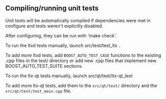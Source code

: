 Compiling/running unit tests
------------------------------------

Unit tests will be automatically compiled if dependencies were met in configure
and tests weren't explicitly disabled.

After configuring, they can be run with 'make check'.

To run the ltxd tests manually, launch src/test/test_ltx .

To add more ltxd tests, add `BOOST_AUTO_TEST_CASE` functions to the existing
.cpp files in the test/ directory or add new .cpp files that
implement new BOOST_AUTO_TEST_SUITE sections.

To run the ltx-qt tests manually, launch src/qt/test/ltx-qt_test

To add more ltx-qt tests, add them to the `src/qt/test/` directory and
the `src/qt/test/test_main.cpp` file.

